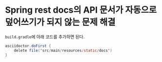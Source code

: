 # Spring rest docs의 API 문서가 자동으로 덮어쓰기가 되지 않는 문제 해결

`build.gradle`에 아래 코드를 추가하면 된다.

```java
asciidoctor.doFirst {
	delete file('src/main/resources/static/docs')
}
```